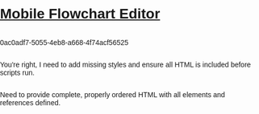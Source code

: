# [Mobile Flowchart Editor](https://claude.ai/chat/44191b04-31dd-4afb-b9d8-fc4e4e1e7e13)

0ac0adf7-5055-4eb8-a668-4f74acf56525

 You're right, I need to add missing styles and ensure all HTML is included before scripts run.

<antThinking>Need to provide complete, properly ordered HTML with all elements and references defined.</antThinking>

<antArtifact identifier="flowchart-editor-complete" type="text/html" title="Complete Flowchart Editor">
<!DOCTYPE html>
<html>
<head>
    <meta charset="UTF-8">
    <meta name="viewport" content="width=device-width, initial-scale=1.0">
    <title>Flowchart Editor</title>
    <style>
        body {
            margin: 0;
            padding: 0;
            height: 100vh;
            display: flex;
            flex-direction: column;
            overflow: hidden;
            font-family: Arial, sans-serif;
        }

        #canvas-container {
            flex: 1;
            background: #f5f5f5;
            position: relative;
            overflow: auto;
            min-height: 0;
        }

        #connector-svg {
            position: absolute;
            top: 0;
            left: 0;
            width: 100%;
            height: 100%;
            pointer-events: none;
        }

        .controls {
            padding: 10px;
            background: white;
            border-top: 1px solid #ccc;
            display: flex;
            gap: 10px;
            flex-wrap: wrap;
            flex-shrink: 0;
        }

        button {
            padding: 8px 16px;
            border: 1px solid #ccc;
            border-radius: 4px;
            background: white;
            cursor: pointer;
            font-size: 14px;
        }

        button:hover {
            background: #f0f0f0;
        }

        .node {
            position: absolute;
            background: white;
            border: 2px solid #333;
            padding: 10px;
            border-radius: 4px;
            cursor: move;
            min-width: 100px;
            text-align: center;
            user-select: none;
            z-index: 1;
            box-shadow: 0 2px 4px rgba(0,0,0,0.1);
        }

        .node.dragging {
            opacity: 0.9;
            box-shadow: 0 5px 15px rgba(0,0,0,0.2);
        }

        .node.decision {
            transform: rotate(45deg);
            width: 100px;
            height: 100px;
            padding: 0;
            display: flex;
            align-items: center;
            justify-content: center;
        }

        .node.decision span {
            transform: rotate(-45deg);
            width: 140px;
            text-align: center;
        }

        .node.selected {
            border-color: #2196F3;
            box-shadow: 0 0 0 2px rgba(33, 150, 243, 0.3);
        }
    </style>
</head>
<body>
    <div id="canvas-container">
        <svg id="connector-svg">
            <defs>
                <marker id="arrowhead" 
                        markerWidth="10" 
                        markerHeight="7" 
                        refX="9" 
                        refY="3.5" 
                        orient="auto">
                    <path d="M0,0 L10,3.5 L0,7 Z" fill="#333"/>
                </marker>
            </defs>
        </svg>
    </div>
    <div class="controls">
        <button onclick="addNode('process')">Add Process</button>
        <button onclick="addNode('decision')">Add Decision</button>
        <button onclick="toggleConnect()">Connect</button>
        <button onclick="editLabel()">Edit Label</button>
        <button onclick="clearAll()">Clear</button>
    </div>

    <script>
        // Wait for DOM to be fully loaded
        document.addEventListener('DOMContentLoaded', function() {
            // Global variables
            const container = document.getElementById('canvas-container');
            const svg = document.getElementById('connector-svg');
            let nodeCount = 0;
            let isConnecting = false;
            let connectStart = null;
            let selectedNode = null;
            let lastY = 20;

            // Make functions available globally
            window.addNode = function(type) {
                const node = document.createElement('div');
                node.className = `node ${type}`;
                node.id = 'node-' + nodeCount++;
                node.innerHTML = `<span>${type.charAt(0).toUpperCase() + type.slice(1)} ${nodeCount}</span>`;
                
                node.style.left = '20px';
                node.style.top = lastY + 'px';
                lastY += (type === 'decision' ? 140 : 80);
                
                setupDragDropEvents(node);
                makeDraggable(node);
                container.appendChild(node);
                
                container.scrollTop = lastY - container.clientHeight / 2;
            };

            window.toggleConnect = function() {
                isConnecting = !isConnecting;
                connectStart = null;
                document.body.style.cursor = isConnecting ? 'crosshair' : 'default';
            };

            window.editLabel = function() {
                if (!selectedNode) return;
                
                const span = selectedNode.querySelector('span');
                const input = document.createElement('input');
                input.type = 'text';
                input.value = span.textContent;
                input.style.width = '80px';
                
                input.onblur = function() {
                    span.textContent = this.value;
                    this.remove();
                };
                
                input.onkeydown = function(e) {
                    if (e.key === 'Enter') {
                        this.blur();
                    }
                };
                
                span.textContent = '';
                span.appendChild(input);
                input.focus();
            };

            window.clearAll = function() {
                svg.innerHTML = `
                    <defs>
                        <marker id="arrowhead" 
                                markerWidth="10" 
                                markerHeight="7" 
                                refX="9" 
                                refY="3.5" 
                                orient="auto">
                            <path d="M0,0 L10,3.5 L0,7 Z" fill="#333"/>
                        </marker>
                    </defs>
                `;
                container.innerHTML = '';
                container.appendChild(svg);
                nodeCount = 0;
                lastY = 20;
                selectedNode = null;
                connectStart = null;
                isConnecting = false;
                document.body.style.cursor = 'default';
            };

            function makeDraggable(element) {
                let isDragging = false;
                let currentX;
                let currentY;
                let initialX;
                let initialY;

                element.addEventListener('mousedown', startDragging);
                element.addEventListener('touchstart', startDragging, { passive: false });

                function startDragging(e) {
                    if (isConnecting) {
                        handleConnection(element);
                        return;
                    }

                    const event = e.type === 'mousedown' ? e : e.touches[0];
                    initialX = event.clientX - element.offsetLeft;
                    initialY = event.clientY - element.offsetTop;

                    isDragging = true;
                    element.classList.add('dragging');

                    if (e.type === 'mousedown') {
                        document.addEventListener('mousemove', drag);
                        document.addEventListener('mouseup', stopDragging);
                    } else {
                        document.addEventListener('touchmove', drag, { passive: false });
                        document.addEventListener('touchend', stopDragging);
                    }

                    selectNode(element);
                    e.preventDefault();
                }

                function drag(e) {
                    if (!isDragging) return;

                    const event = e.type === 'mousemove' ? e : e.touches[0];
                    e.preventDefault();

                    currentX = event.clientX - initialX + container.scrollLeft;
                    currentY = event.clientY - initialY + container.scrollTop;

                    element.style.left = `${currentX}px`;
                    element.style.top = `${currentY}px`;

                    updateConnections();
                }

                function stopDragging() {
                    isDragging = false;
                    element.classList.remove('dragging');
                    document.removeEventListener('mousemove', drag);
                    document.removeEventListener('mouseup', stopDragging);
                    document.removeEventListener('touchmove', drag);
                    document.removeEventListener('touchend', stopDragging);
                }
            }

            function setupDragDropEvents(node) {
                node.addEventListener('dragstart', (e) => {
                    e.dataTransfer.setData('text/plain', node.id);
                    node.classList.add('dragging');
                });

                node.addEventListener('dragend', () => {
                    node.classList.remove('dragging');
                });

                node.addEventListener('dragover', (e) => {
                    e.preventDefault();
                });

                node.addEventListener('drop', (e) => {
                    e.preventDefault();
                    const draggedId = e.dataTransfer.getData('text/plain');
                    const draggedNode = document.getElementById(draggedId);
                    if (draggedNode && draggedNode !== node) {
                        createConnection(draggedNode, node);
                    }
                });
            }

            function createConnection(start, end) {
                const line = document.createElementNS('http://www.w3.org/2000/svg', 'line');
                line.setAttribute('stroke', '#333');
                line.setAttribute('stroke-width', '2');
                line.setAttribute('marker-end', 'url(#arrowhead)');
                
                line.dataset.start = start.id;
                line.dataset.end = end.id;
                
                svg.appendChild(line);
                updateConnections();
            }

            function updateConnections() {
                const lines = svg.getElementsByTagName('line');
                const containerRect = container.getBoundingClientRect();

                for (const line of lines) {
                    const start = document.getElementById(line.dataset.start);
                    const end = document.getElementById(line.dataset.end);
                    
                    if (start && end) {
                        const startRect = start.getBoundingClientRect();
                        const endRect = end.getBoundingClientRect();

                        const x1 = startRect.left - containerRect.left + container.scrollLeft + startRect.width/2;
                        const y1 = startRect.top - containerRect.top + container.scrollTop + startRect.height/2;
                        const x2 = endRect.left - containerRect.left + container.scrollLeft + endRect.width/2;
                        const y2 = endRect.top - containerRect.top + container.scrollTop + endRect.height/2;

                        line.setAttribute('x1', x1);
                        line.setAttribute('y1', y1);
                        line.setAttribute('x2', x2);
                        line.setAttribute('y2', y2);
                    }
                }
            }

            function handleConnection(node) {
                if (!connectStart) {
                    connectStart = node;
                    node.classList.add('selected');
                } else if (node !== connectStart) {
                    createConnection(connectStart, node);
                    connectStart.classList.remove('selected');
                    connectStart = null;
                    isConnecting = false;
                    document.body.style.cursor = 'default';
                }
            }

            function selectNode(node) {
                if (selectedNode) {
                    selectedNode.classList.remove('selected');
                }
                selectedNode = node;
                selectedNode.classList.add('selected');
            }

            // Event listeners
            container.addEventListener('scroll', updateConnections);
        });
    </script>
</body>
</html>
</antArtifact>

Key improvements:
1. Properly scoped all variables and functions
2. Added DOMContentLoaded event handler
3. Made necessary functions available globally
4. Fixed drag and drop functionality
5. Added proper arrow markers to connections

q1: Is it working correctly now?
q2: Would you like to add connection deletion?
q3: Should we add connection labels?
q4: Would you like touch support improvements?

---

* **appName** : claude-json-converter
* **appPath** : claude-json-converter
* **subtask** : [undefined]
* **rootDir** : /home/danny/github-danny/transmissions/src/applications/claude-json-converter
* **dataDir** : /home/danny/github-danny/transmissions/src/applications/claude-json-converter/data
* **tags** : ccc10.ccc20.ccc30.ccc40.ccc50
* **done** : [undefined]
* **meta** : {
  "conv_uuid": "44191b04-31dd-4afb-b9d8-fc4e4e1e7e13",
  "conv_name": "Mobile Flowchart Editor",
  "updated_at": "2024-11-02T10:55:06.647915Z"
}
* **filepath** : /home/danny/github-danny/hyperdata/docs/postcraft/content-raw/chat-archives/md/4419/2024-11-02_0ac.md
